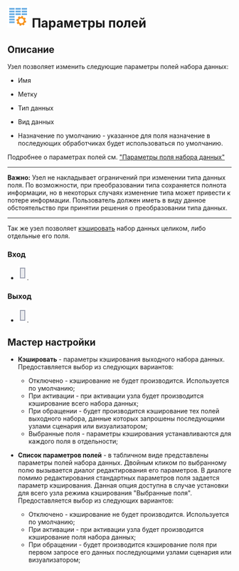 # ![](../../media/app/processors/default-10.svg) Параметры полей

## Описание

Узел позволяет изменить следующие параметры полей набора данных:

* Имя

* Метку

* Тип данных

* Вид данных

* Назначение по умолчанию - указанное для поля назначение в последующих обработчиках будет использоваться по умолчанию.

Подробнее о параметрах полей см. ["Параметры поля набора данных"](../../data/datasetfieldoptions.md)

----

**Важно:** Узел не накладывает ограничений при изменении типа данных поля. По возможности, при преобразовании типа сохраняется полнота информации, но в некоторых случаях изменение типа может привести к потере информации. Пользователь должен иметь в виду данное обстоятельство при принятии решения о преобразовании типа данных.

----

Так же узел позволяет [кэшировать](../../scenario/caching.md) набор данных целиком, либо отдельные его поля.

### Вход

* ![](../../media/app/icons/ports/table-inactive.svg).

### Выход

* ![](../../media/app/icons/ports/table-inactive.svg).

## Мастер настройки

* **Кэшировать** - параметры кэширования выходного набора данных. Предоставляется выбор из следующих вариантов:
  * Отключено - кэширование не будет производится. Используется по умолчанию;
  * При активации - при активации узла будет производится кэширование всего набора данных;
  * При обращении - будет производится кэширование тех полей выходного набора, данные которых запрошены последующими узлами сценария или визуализатором;
  * Выбранные поля - параметры кэширования устанавливаются для каждого поля в отдельности;

* **Список параметров полей** - в табличном виде представлены параметры полей набора данных. Двойным кликом по выбранному полю вызывается диалог редактирования его параметров. В диалоге помимо редактирования стандартных параметров поля задается параметр кэширования. Данная опция доступна в случае установки для всего узла режима кэширования "Выбранные поля". Предоставляется выбор из следующих вариантов:
  * Отключено - кэширование не будет производится. Используется по умолчанию;
  * При активации - при активации узла будет производится кэширование поля набора данных;
  * При обращении - будет производится кэширование поля при первом запросе его данных последующими узлами сценария или визуализатором;
